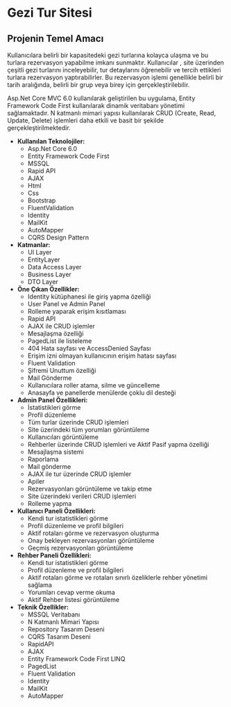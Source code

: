 # Gezi Tur Sitesi
## Projenin Temel Amacı
Kullanıcılara belirli bir kapasitedeki gezi turlarına kolayca ulaşma ve bu turlara rezervasyon yapabilme imkanı sunmaktır. Kullanıcılar , site üzerinden çeşitli gezi turlarını inceleyebilir, tur detaylarını öğrenebilir ve tercih ettikleri turlara rezervasyon yaptırabilirler. Bu rezervasyon işlemi genellikle belirli bir tarih aralığında, belirli bir grup veya birey için gerçekleştirilebilir.

Asp.Net Core MVC 6.0 kullanılarak geliştirilen bu uygulama, Entity Framework Code First kullanılarak dinamik veritabanı yönetimi sağlamaktadır. N katmanlı mimari yapısı kullanılarak CRUD (Create, Read, Update, Delete) işlemleri daha etkili ve basit bir şekilde gerçekleştirilmektedir.

<ul>
  <li><strong>Kullanılan Teknolojiler:</strong>
    <ul>
      <li>Asp.Net Core 6.0</li>
      <li>Entity Framework Code First</li>
      <li>MSSQL</li>
      <li>Rapid API</li>
      <li>AJAX</li>
      <li>Html</li>
      <li>Css</li>
      <li>Bootstrap</li>
      <li>FluentValidation</li>
      <li>Identity</li>
      <li>MailKit</li>
      <li>AutoMapper</li>
      <li>CQRS Design Pattern</li>
    </ul>
  </li>
  
  <li><strong>Katmanlar:</strong>
    <ul>
      <li>UI Layer</li>
      <li>EntityLayer</li>
      <li>Data Access Layer</li>
      <li>Business Layer</li>
      <li>DTO Layer</li>
    </ul>
  </li>
  
  <li><strong>Öne Çıkan Özellikler:</strong>
    <ul>
      <li>Identity kütüphanesi ile giriş yapma özelliği</li>
      <li>User Panel ve Admin Panel</li>
      <li>Rolleme yaparak erişim kısıtlaması</li>
      <li>Rapid API</li>
      <li>AJAX ile CRUD işlemler</li>
      <li>Mesajlaşma özelliği</li>
      <li>PagedList ile listeleme</li>
      <li>404 Hata sayfası ve AccessDenied Sayfası</li>
      <li>Erişim izni olmayan kullanıcının erişim hatası sayfası</li>
      <li>Fluent Validation</li>
      <li>Şifremi Unuttum özelliği</li>
      <li>Mail Gönderme</li>
      <li>Kullanıcılara roller atama, silme ve güncelleme</li>
      <li>Anasayfa ve panellerde menülerde çoklu dil desteği</li>
    </ul>
  </li>
  
  <li><strong>Admin Panel Özellikleri:</strong>
    <ul>
      <li>İstatistikleri görme</li>
      <li>Profil düzenleme</li>
      <li>Tüm turlar üzerinde CRUD işlemleri</li>
      <li>Site üzerindeki tüm yorumları görüntüleme</li>
      <li>Kullanıcıları görüntüleme</li>
      <li>Rehberler üzerinde CRUD işlemleri ve Aktif Pasif yapma özelliği</li>
      <li>Mesajlaşma sistemi</li>
      <li>Raporlama</li>
      <li>Mail gönderme</li>
      <li>AJAX ile tur üzerinde CRUD işlemler</li>
      <li>Apiler</li>
      <li>Rezervasyonları görüntüleme ve takip etme</li>
      <li>Site üzerindeki verileri CRUD işlemleri</li>
      <li>Rolleme yapma</li>
    </ul>
  </li>
  
  <li><strong>Kullanıcı Paneli Özellikleri:</strong>
    <ul>
      <li>Kendi tur istatistikleri görme</li>
      <li>Profil düzenleme ve profil bilgileri</li>
      <li>Aktif rotaları görme ve rezervasyon oluşturma</li>
      <li>Onay bekleyen rezervasyonları görüntüleme</li>
      <li>Geçmiş rezervasyonları görüntüleme</li>
    </ul>
  </li>

   <li><strong>Rehber Paneli Özellikleri:</strong>
    <ul>
      <li>Kendi tur istatistikleri görme</li>
      <li>Profil düzenleme ve profil bilgileri</li>
      <li>Aktif rotaları görme ve rotaları sınırlı özeliklerle rehber yönetimi sağlama</li>
      <li>Yorumları cevap verme okuma</li>
      <li>Aktif Rehber listesi görüntüleme</li>
    </ul>
  </li>
  
  <li><strong>Teknik Özellikler:</strong>
    <ul>
      <li>MSSQL Veritabanı</li>
      <li>N Katmanlı Mimari Yapısı</li>
      <li>Repository Tasarım Deseni</li>
      <li>CQRS Tasarım Deseni</li>
      <li>RapidAPI</li>
      <li>AJAX</li>
      <li>Entity Framework Code First LINQ</li>
      <li>PagedList</li>
      <li>Fluent Validation</li>
      <li>Identity</li>
      <li>MailKit</li>
      <li>AutoMapper</li>
    </ul>
  </li>
</ul>
